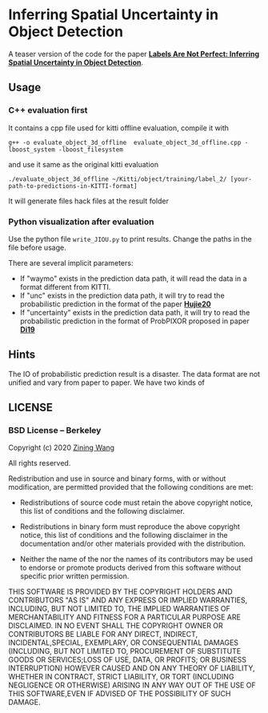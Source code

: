
# Inferring Spatial Uncertainty in Object Detection

A teaser version of the code for the paper [**Labels Are Not Perfect: Inferring Spatial Uncertainty in Object Detection**](https://arxiv.org/pdf/2012.12195.pdf).

## Usage
### C++ evaluation first
It contains a cpp file used for kitti offline evaluation, compile it with

`g++ -o evaluate_object_3d_offline  evaluate_object_3d_offline.cpp -lboost_system -lboost_filesystem`

and use it same as the original kitti evaluation

`./evaluate_object_3d_offline ~/Kitti/object/training/label_2/ [your-path-to-predictions-in-KITTI-format]`

It will generate files hack files at the result folder

### Python visualization after evaluation

Use the python file `write_JIOU.py` to print results. Change the paths in the file before usage.

There are several implicit parameters:
* If "waymo" exists in the prediction data path, it will read the data in a format different from KITTI.
* If "unc" exists in the prediction data path, it will try to read the probabilistic prediction in the format of the paper [**Hujie20**](https://arxiv.org/pdf/2006.12015.pdf)
* If "uncertainty"  exists in the prediction data path, it will try to read the probabilistic prediction in the format of ProbPIXOR proposed in paper [**Di19**](https://arxiv.org/pdf/1909.12358.pdf)

## Hints
The IO of probabilistic prediction result is a disaster. The data format are not unified and vary from paper to paper. We have two kinds of  

## LICENSE
### BSD License – Berkeley

Copyright (c) 2020 [Zining Wang](https://github.com/ZiningWang)

All rights reserved.

Redistribution and use in source and binary forms, with or without modification, are permitted provided that the following conditions are met:

* Redistributions of source code must retain the above copyright notice, this list of conditions and the following disclaimer.

* Redistributions in binary form must reproduce the above copyright notice, this list of conditions and the following disclaimer in the documentation and/or other materials provided with the distribution.

* Neither the name of the <organization> nor the names of its contributors may be used to endorse or promote products derived from this software without specific prior written permission.

THIS SOFTWARE IS PROVIDED BY THE COPYRIGHT HOLDERS AND CONTRIBUTORS "AS IS" AND ANY EXPRESS OR IMPLIED WARRANTIES, INCLUDING, BUT NOT LIMITED TO, THE IMPLIED WARRANTIES OF MERCHANTABILITY AND FITNESS FOR A PARTICULAR PURPOSE ARE DISCLAIMED. IN NO EVENT SHALL THE COPYRIGHT OWNER OR CONTRIBUTORS BE LIABLE FOR ANY DIRECT, INDIRECT, INCIDENTAL,SPECIAL, EXEMPLARY, OR CONSEQUENTIAL DAMAGES (INCLUDING, BUT NOT LIMITED TO, PROCUREMENT OF SUBSTITUTE GOODS OR SERVICES;LOSS OF USE, DATA, OR PROFITS; OR BUSINESS INTERRUPTION) HOWEVER CAUSED AND ON ANY THEORY OF LIABILITY, WHETHER IN CONTRACT, STRICT LIABILITY, OR TORT (INCLUDING NEGLIGENCE OR OTHERWISE) ARISING IN ANY WAY OUT OF THE USE OF THIS SOFTWARE,EVEN IF ADVISED OF THE POSSIBILITY OF SUCH DAMAGE.
